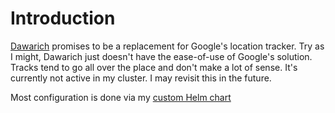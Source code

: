 # Introduction
[Dawarich](https://github.com/Freika/dawarich) promises to be a replacement for Google's location tracker. Try as I might, Dawarich just doesn't have the ease-of-use of Google's solution. Tracks tend to go all over the place and don't make a lot of sense. It's currently not active in my cluster. I may revisit this in the future. 

Most configuration is done via my [custom Helm chart](/helm/baseline)
